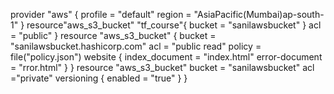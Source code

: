 provider "aws" {
profile = "default"
region = "AsiaPacific(Mumbai)ap-south-1"
}
resource"aws_s3_bucket" "tf_course"{
bucket = "sanilawsbucket"
}
acl = "public"
}
resource "aws_s3_bucket" {
bucket = "sanilawsbucket.hashicorp.com"
acl = "public read"
policy = file("policy.json")
website {
index_document = "index.html"
error-document = "rror.html"
}
}
resource "aws_s3_bucket"
bucket = "sanilawsbucket"
acl ="private"
versioning {
enabled = "true"
}
} 
